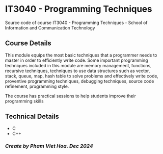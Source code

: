 # IT3040 - Programming Techniques
Source code of course IT3040 - Programming Techniques - School of Information and Communication Technology

## Course Details
This module equips the most basic techniques that a programmer needs to master in order to efficiently write code. Some important programming techniques included in this module are memory management, functions, recursive techniques, techniques to use data structures such as vector, stack, queue, map, hash table to solve problems and effectively write code, proventive programming techniques, debugging techniques, source code refinement, programming style.

The course has practical sessions to help students improve their programming skills

## Technical Details
- C
- C++

### _Create by Pham Viet Hoa. Dec 2024_